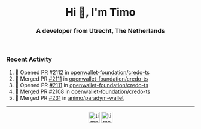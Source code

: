 <h1 align="center">Hi 👋, I'm Timo</h1>
<h3 align="center">A developer from Utrecht, The Netherlands</h3>
<br/>
<!-- https://github.com/rahuldkjain/github-profile-readme-generator --!>

<!--  <p align="left"><img src="https://github-readme-stats.vercel.app/api?username=timoglastra&show_icons=true&count_private=true&" alt="timoglastra" /></p> --!>

<!--
Github language stats
<p align="left"><img src="https://github-readme-stats.vercel.app/api/top-langs/?username=timoglastra&layout=compact" alt="timoglastra" /><p>
-->

<!-- Codestats language stats -->
<!-- <p align="left"><img src="https://codestats-readme.vercel.app/api/top-langs/?username=timoglastra&layout=compact&language_count=12" alt="timoglastra" /><p>    --!>
  
<h3>Recent Activity</h3>

<!--START_SECTION:activity-->
1. 💪 Opened PR [#2112](https://github.com/openwallet-foundation/credo-ts/pull/2112) in [openwallet-foundation/credo-ts](https://github.com/openwallet-foundation/credo-ts)
2. 🎉 Merged PR [#2111](https://github.com/openwallet-foundation/credo-ts/pull/2111) in [openwallet-foundation/credo-ts](https://github.com/openwallet-foundation/credo-ts)
3. 💪 Opened PR [#2111](https://github.com/openwallet-foundation/credo-ts/pull/2111) in [openwallet-foundation/credo-ts](https://github.com/openwallet-foundation/credo-ts)
4. 🎉 Merged PR [#2108](https://github.com/openwallet-foundation/credo-ts/pull/2108) in [openwallet-foundation/credo-ts](https://github.com/openwallet-foundation/credo-ts)
5. 🎉 Merged PR [#231](https://github.com/animo/paradym-wallet/pull/231) in [animo/paradym-wallet](https://github.com/animo/paradym-wallet)
<!--END_SECTION:activity-->

---

<p align="center">
<a href="https://twitter.com/timoglastra" target="blank"><img align="center" src="https://cdn.jsdelivr.net/npm/simple-icons@3.0.1/icons/twitter.svg" alt="timoglastra" height="30" width="30" /></a>
<a href="https://linkedin.com/in/timoglastra" target="blank"><img align="center" src="https://cdn.jsdelivr.net/npm/simple-icons@3.0.1/icons/linkedin.svg" alt="timoglastra" height="30" width="30" /></a>
</p>



